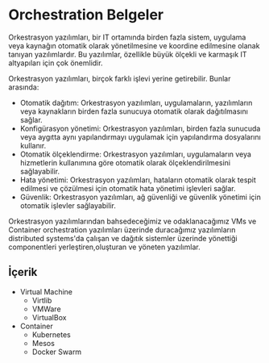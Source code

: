 # Orchestration Belgeler

Orkestrasyon yazılımları, bir IT ortamında birden fazla sistem, uygulama veya kaynağın otomatik olarak yönetilmesine ve koordine edilmesine olanak tanıyan yazılımlardır. Bu yazılımlar, özellikle büyük ölçekli ve karmaşık IT altyapıları için çok önemlidir.

Orkestrasyon yazılımları, birçok farklı işlevi yerine getirebilir. Bunlar arasında:

 - Otomatik dağıtım: Orkestrasyon yazılımları, uygulamaların, yazılımların veya kaynakların birden fazla sunucuya otomatik olarak dağıtılmasını sağlar.
 - Konfigürasyon yönetimi: Orkestrasyon yazılımları, birden fazla sunucuda veya aygıtta aynı yapılandırmayı uygulamak için yapılandırma dosyalarını kullanır.
 - Otomatik ölçeklendirme: Orkestrasyon yazılımları, uygulamaların veya hizmetlerin kullanımına göre otomatik olarak ölçeklendirilmesini sağlayabilir.
 - Hata yönetimi: Orkestrasyon yazılımları, hataların otomatik olarak tespit edilmesi ve çözülmesi için otomatik hata yönetimi işlevleri sağlar.
 - Güvenlik: Orkestrasyon yazılımları, ağ güvenliği ve güvenlik yönetimi için otomatik işlevler sağlayabilir.

Orkestrasyon yazılımlarından bahsedeceğimiz ve odaklanacağımız VMs ve Container orchestration yazılımları üzerinde duracağımız yazılımların distributed systems'da çalışan ve dağıtık sistemler üzerinde yönettiği componentleri yerleştiren,oluşturan ve yöneten yazılımlar.

## İçerik

- Virtual Machine
  - Virtlib
  - VMWare
  - VirtualBox
- Container
  - Kubernetes
  - Mesos
  - Docker Swarm